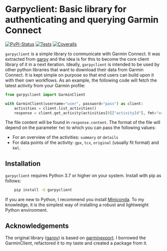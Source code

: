 # Garpyclient: Basic library for authenticating and querying Garmin Connect


[![PyPI-Status](https://img.shields.io/pypi/v/garpyclient.svg)](https://pypi.org/project/garpyclient)
[![Tests](https://github.com/felipeam86/garpyclient/actions/workflows/test.yml/badge.svg)](https://github.com/felipeam86/garpyclient/actions/workflows/test.yml) 
[![Coveralls](https://coveralls.io/repos/github/felipeam86/garpyclient/badge.svg?branch=develop)](https://coveralls.io/github/felipeam86/garpyclient?branch=develop)



`garpyclient` is a simple library to communicate with Garmin Connect. It was extracted from
[garpy](https://github.com/felipeam86/garpy) and the idea is for this to become the core client
library of it in a next iteration. Ideally, `garpyclient` is intended to be used by other python libraries that want to download their data from Garmin Connect. It is kept simple on purpose so that
end users can build upon it with their own workflows. As an example, the following code will fetch the 
latest activity from your Garmin profile:


```python
from garpyclient import GarminClient

with GarminClient(username="user", password="pass") as client:
    activities = client.list_activities()
    response = client.get_activity(activities[0]["activityId"], fmt="original")
```

The file content will be found in `response.content`. The format of the file will depend on the parameter `fmt` to which you can pass the following values:

- For an overview of the activities: `summary` or `details`
- For data points of the activity: `gpx`, `tcx`, `original` (usually fit format) and `kml`.


## Installation

``garpyclient`` requires Python 3.7 or higher on your system. 
Install with pip as follows:


```bash
    pip install -U garpyclient
```

If you are new to Python, I recommend you install [Miniconda](https://docs.conda.io/en/latest/miniconda.html). To my knowledge, it is the simplest way of installing a robust and
lightweight Python environment.


## Acknowledgements

The original library ([garpy](https://github.com/felipeam86/garpy)) is based on
[garminexport](https://github.com/petergardfjall/garminexport). I borrowed the GarminClient, refactored it to my taste and created a package from it.

